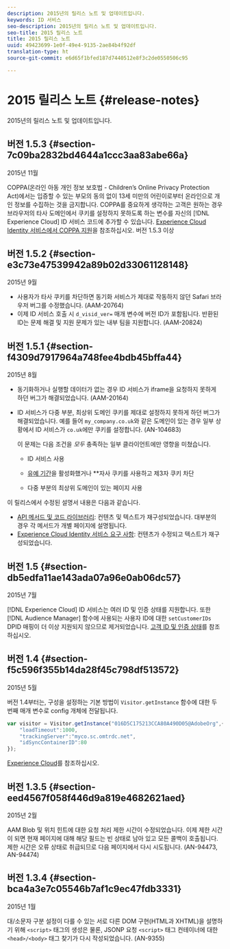 ```yaml
---
description: 2015년의 릴리스 노트 및 업데이트입니다.
keywords: ID 서비스
seo-description: 2015년의 릴리스 노트 및 업데이트입니다.
seo-title: 2015 릴리스 노트
title: 2015 릴리스 노트
uuid: 49423699-1e0f-49e4-9135-2ae84b4f92df
translation-type: ht
source-git-commit: e6d65f1bfed187d7440512e8f3c2de0550506c95

---
```



# 2015 릴리스 노트 {#release-notes}

2015년의 릴리스 노트 및 업데이트입니다.

## 버전 1.5.3 {#section-7c09ba2832bd4644a1ccc3aa83abe66a}

2015년 11월

COPPA(온라인 아동 개인 정보 보호법 - Children’s Online Privacy Protection Act)에서는 입증할 수 있는 부모의 동의 없이 13세 미만의 어린이로부터 온라인으로 개인 정보를 수집하는 것을 금지합니다. COPPA를 중요하게 생각하는 고객은 원하는 경우 브라우저의 타사 도메인에서 쿠키를 설정하지 못하도록 하는 변수를 자신의 [!DNL Experience Cloud] ID 서비스 코드에 추가할 수 있습니다. [Experience Cloud Identity 서비스에서 COPPA 지원](../reference/coppa.md#concept-d7ddf81bebd74f129661fcec1ca19413)을 참조하십시오. 버전 1.5.3 이상

## 버전 1.5.2 {#section-e3c73e47539942a89b02d33061128148}

2015년 9월

* 사용자가 타사 쿠키를 차단하면 동기화 서비스가 제대로 작동하지 않던 Safari 브라우저 버그를 수정했습니다. (AAM-20764)
* 이제 ID 서비스 호출 시 `d_visid_ver=` 매개 변수에 버전 ID가 포함됩니다. 반환된 ID는 문제 해결 및 지원 문제가 있는 내부 팀을 지원합니다. (AAM-20824)

## 버전 1.5.1 {#section-f4309d7917964a748fee4bdb45bffa44}

2015년 8월

* 동기화하거나 실행할 데이터가 없는 경우 ID 서비스가 iframe을 요청하지 못하게 하던 버그가 해결되었습니다. (AAM-20164)
* ID 서비스가 다중 부분, 최상위 도메인 쿠키를 제대로 설정하지 못하게 하던 버그가 해결되었습니다. 예를 들어 `my_company.co.uk`와 같은 도메인이 있는 경우 일부 상황에서 ID 서비스가 `co.uk`에만 쿠키를 설정합니다. (AN-104683)

   이 문제는 다음 조건을 *모두* 충족하는 일부 클라이언트에만 영향을 미쳤습니다.

   * ID 서비스 사용
   * [유예 기간](../reference/analytics-reference/grace-period.md)을 활성화했거나 **&#x200B;자사 쿠키를 사용하고 제3자 쿠키 차단

   * 다중 부분의 최상위 도메인이 있는 페이지 사용

이 릴리스에서 수정된 설명서 내용은 다음과 같습니다.

* [API 메서드 및 코드 라이브러리](../library/library.md#concept-ff27497375644a898d47984aefb21c97): 컨텐츠 및 텍스트가 재구성되었습니다. 대부분의 경우 각 메서드가 개별 페이지에 설명됩니다.
* [Experience Cloud Identity 서비스 요구 사항](../reference/requirements.md): 컨텐츠가 수정되고 텍스트가 재구성되었습니다.

## 버전 1.5 {#section-db5edfa11ae143ada07a96e0ab06dc57}

2015년 7월

[!DNL Experience Cloud] ID 서비스는 여러 ID 및 인증 상태를 지원합니다. 또한 [!DNL Audience Manager] 함수에 사용되는 사용자 ID에 대한 `setCustomerIDs` DPID 매핑이 더 이상 지원되지 않으므로 제거되었습니다. [고객 ID 및 인증 상태](../reference/authenticated-state.md)를 참조하십시오.

## 버전 1.4 {#section-f5c596f355b14da28f45c798df513572}

2015년 5월

버전 1.4부터는, 구성을 설정하는 기본 방법이 `Visitor.getInstance` 함수에 대한 두 번째 매개 변수로 config 개체에 전달됩니다.

```js
var visitor = Visitor.getInstance("016D5C175213CCA80A490D05@AdobeOrg",{ 
    "loadTimeout":1000, 
    "trackingServer":"myco.sc.omtrdc.net", 
    "idSyncContainerID":80 
});
```

[Experience Cloud](../implementation-guides/setup-analytics.md#concept-9ebbea85cb844a15b557be572cd142fd)를 참조하십시오.

## 버전 1.3.5 {#section-eed4567f058f446d9a819e4682621aed}

2015년 2월

AAM Blob 및 위치 힌트에 대한 요청 처리 제한 시간이 수정되었습니다. 이제 제한 시간이 되면 현재 페이지에 대해 해당 필드는 빈 상태로 남아 있고 모든 콜백이 호출됩니다. 제한 시간은 오류 상태로 취급되므로 다음 페이지에서 다시 시도됩니다. (AN-94473, AN-94474)

## 버전 1.3.4 {#section-bca4a3e7c05546b7af1c9ec47fdb3331}

2015년 1월

대/소문자 구분 설정이 다를 수 있는 서로 다른 DOM 구현(HTML과 XHTML)을 설명하기 위해 `<script>` 태그의 생성은 물론, JSONP 요청 `<script>` 태그 컨테이너에 대한 `<head>/<body>` 태그 찾기가 다시 작성되었습니다. (AN-9355)
